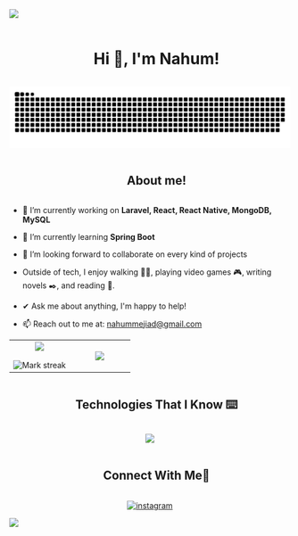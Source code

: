 <!--horizontal divider(gradiant)-->
<img src="https://user-images.githubusercontent.com/73097560/115834477-dbab4500-a447-11eb-908a-139a6edaec5c.gif">

<!--h1 without bottom border-->
<div id="user-content-toc">
  <ul align="center">
    <summary><h1 style="display: inline-block">Hi 👋, I'm Nahum!</h1></summary>
  </ul>
</div>

<!--- snake -->
<div align="center">
  <img  src="https://github.com/1999AZZAR/1999AZZAR/blob/readme/resources/grid-snake.svg"
       alt="snake" /></a>
</div>

<!--h2 without bottom border-->
<div id="user-content-toc">
  <ul align="center">
    <summary><h2 style="display: inline-block">About me!</h2></summary>
  </ul>
</div>

<!--Intro start-->
- 🔭 I’m currently working on **Laravel, React, React Native, MongoDB, MySQL**

- 🌱 I’m currently learning **Spring Boot**

- 👯 I’m looking forward to collaborate on every kind of projects

- Outside of tech, I enjoy walking 🚶‍♂️, playing video games 🎮, writing novels ✒️, and reading 📖.

- ✔ Ask me about anything, I'm happy to help!

- 📫 Reach out to me at: <a href="nahummejiad@gmail.com">nahummejiad@gmail.com</a>

<!--Intro end-->

<!--- stats & Trophy (start) -->
<p align="center">
  <!--- stats (start) -->
<table align="center">
<tr border="none">
<td width="50%" align="center">
  
  <img  align="center"  src="https://github-readme-stats.vercel.app/api?username=NahumMejia&theme=dark&show_icons=true&count_private=true" />
  <br></br>
  <img  title="🔥 Get streak stats for your profile at git.io/streak-stats" alt="Mark streak" src="https://nirzak-streak-stats.vercel.app?user=NahumMejia&theme=dark" /> 
</td>

<td width="50%" align="center">

  <img  align="center"  src="https://github-readme-stats.anuraghazra1.vercel.app/api/top-langs/?username=NahumMejia&theme=dark&hide_border=false&no-bg=true&no-frame=true&langs_count=7"/>
  
  </td>
</tr>
</table>
</p>

<!--- stats (end) -->

<!--h1 without bottom border-->
<div id="user-content-toc">
  <ul align="center">
    <summary><h2 style="display: inline-block"> Technologies That I Know ⌨️ </h2></summary>
  </ul>
</div>
<!--tech stack icons-->
<p align="center">
  <a href="https://skillicons.dev">
    <img src="https://skillicons.dev/icons?i=cpp,java,js,ts,php,py,laravel,react,spring,html,css,mysql,sqlite,git,github,tailwind,npm,figma,vite,postman,mongodb,docker,&perline=14" />
  </a>
</p>
<!--end tech stack icons-->



<!-- Connect with me -->
<!--h2 without bottom border-->
<div id="user-content-toc">
  <ul align="center">
    <summary><h2 style="display: inline-block">Connect With Me🤝</h2></summary>
  </ul>
</div>

<!--icons and links-->
<p align="center">
  <a href="https://www.instagram.com/nahum_mejiaa/" target="blank"><img align="center" src="https://user-images.githubusercontent.com/88904952/234981169-2dd1e58f-4b7e-468c-8213-034ba62156c3.png" alt="instagram" height="50" width="50" /></a>
</p>
<!--End-->
<img src="https://user-images.githubusercontent.com/73097560/115834477-dbab4500-a447-11eb-908a-139a6edaec5c.gif">
